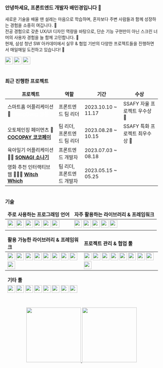 ### 안녕하세요, 프론트엔드 개발자 배민경입니다 👋

새로운 기술을 배울 땐 설레는 마음으로 학습하며, 혼자보다 주변 사람들과 함께 성장하는 경험을 소중히 여깁니다. 🤼<br/>
전공 경험으로 갖춘 UX/UI 디자인 역량을 바탕으로, 단순 기능 구현만이 아닌 스크린 너머의 사용자 경험을 늘 함께 고민합니다. 🤔<br/>
현재, 삼성 청년 SW 아카데미에서 실무 & 협업 기반의 다양한 프로젝트들을 진행하면서 매일매일 도전하고 있습니다! 🥁

<span>
	<a href="mailto:hellobaemin@gmail.com" style="text-decoration: none; color: inherit;">
		<img src="https://img.shields.io/badge/-gmail-202020?style=for-the-badge&logo=gmail" height="25" />
	</a>
	<a href="https://open.spotify.com/user/317s6l4heegjzjjltnsjpudvjjau" style="text-decoration: none; color: inherit;">
	  <img src="https://img.shields.io/badge/-Spotify-202020?style=for-the-badge&logo=spotify" height="25" />
	</a>
	<a href="https://maps.app.goo.gl/F3i8o9Wbp9Ae79e68" style="text-decoration: none; color: inherit;">
	  <img src="https://img.shields.io/badge/-location-202020?style=for-the-badge&logo=google-maps" height="25" />
	</a>
</span>

#

### 최근 진행한 프로젝트
<table>
  <thead align="center">
    <tr border: none;>
      <td><b>프로젝트</b></td>
      <td><b>역할</b></td>
      <td><b>기간</b></td>
      <td><b>수상</b></td>
    </tr>
  </thead>
  <tbody>
    <tr>
      <td>스마트홈 어플리케이션 🔔 <a href="https://chemical-tungsten-1ba.notion.site/ThingDong-74132b23c18546a694a08ac12952dc8d?pvs=4" style="color: white;"><b>ThingDong 띵동</b></a></td>
      <td>프론트엔드 팀 리더</td>
      <td>2023.10.10 ~ 11.17</td>
      <td>SSAFY 자율 프로젝트 우수상 🥈</td>
    </tr>
	  <tr>
      <td>오토체인징 페이먼츠 🐧 <a href="https://chemical-tungsten-1ba.notion.site/COCO-PAY-be7bb35760704a419cd9f1d15f17fcb2?pvs=4"><b>COCOPAY 코코페이</b> </a></td>
      <td>팀 리더, 프론트엔드 팀 리더</td>
      <td>2023.08.28 ~ 10.15</td>
      <td>SSAFY 특화 프로젝트 최우수상 🥇</td>
    </tr>
    <tr>
      <td>육아일기 어플리케이션 👶🏻 <a href="https://chemical-tungsten-1ba.notion.site/SONAGI-74ae1cb5fa68427f9619ad06d7ad5e57?pvs=4"> <b>SONAGI 소나기</b></a></td>
      <td>프론트엔드 개발자</td>
      <td>2023.07.03 ~ 08.18</td>
      <td></td>
    </tr>
      <tr>
      <td>영화 추천 인터랙티브 웹 🧙🏼‍♀️ <a href="https://github.com/baebaemin/Witch_Which"> <b>Witch Which</b></a></td>
      <td>팀 리더, 프론트엔드 개발자</td>
      <td>2023.05.15 ~ 05.25</td>
      <td></td>
    </tr>
  </tbody>
</table>

#

### 기술
<table>
	<thead>
		<tr border: none;>
		<td><b>주로 사용하는 프로그래밍 언어</b></td>
		<td><b>자주 활용하는 라이브러리 & 프레임워크</b></td>
		</tr>
	</thead>
	 <tbody>
		 <tr>
			<td>
				<img src="https://img.shields.io/badge/-TypeScript-202020?style=for-the-badge&logo=typescript" height="25" />
				<img src="https://img.shields.io/badge/-JavaScript-202020?style=for-the-badge&logo=javascript" height="25" />
				<img src="https://img.shields.io/badge/-HTML5-202020?style=for-the-badge&logo=html5" height="25" />
				<img src="https://img.shields.io/badge/-CSS-202020?style=for-the-badge&logo=css3" height="25" />
				<img src="https://img.shields.io/badge/-Python-202020?style=for-the-badge&logo=python" height="25" />
				<img src="https://img.shields.io/badge/-Processing-202020?style=for-the-badge&logo=processingfoundation" height="25" />
			</td>
			<td>
			  <img src="https://img.shields.io/badge/-React-202020?style=for-the-badge&logo=react" height="25" />
			  <img src="https://img.shields.io/badge/-Recoil-202020?style=for-the-badge&logo=recoil" height="25" />
			  <img src="https://img.shields.io/badge/-React_Query-202020?style=for-the-badge&logo=reactquery" height="25" />
			  <img src="https://img.shields.io/badge/-React_Router-202020?style=for-the-badge&logo=reactrouter" height="25" />
			  <img src="https://img.shields.io/badge/-Styled_Components-202020?style=for-the-badge&logo=styledcomponents" height="25" />
			</td>
		 </tr>
	 </tbody>
</table>

<table>
	<thead>
		<tr border: none;>
			<td><b>활용 가능한 라이브러리 & 프레임워크</b></td>
			<td><b>프로젝트 관리 & 협업 툴</b></td>
		</tr>
	</thead>
 <tbody>
	 <tr>
		<td>
		  <img src="https://img.shields.io/badge/-Vue.js-202020?style=for-the-badge&logo=vue.js" height="25" />
		  <img src="https://img.shields.io/badge/-React_Native-202020?style=for-the-badge&logo=react" height="25" />
		  <img src="https://img.shields.io/badge/-Three.js-202020?style=for-the-badge&logo=three.js" height="25" />
		  <img src="https://img.shields.io/badge/-R3F-202020?style=for-the-badge&logo=three.js" height="25" />
		  <img src="https://img.shields.io/badge/-Jotai-202020?style=for-the-badge&logo=jotai" height="25" />
		  <img src="https://img.shields.io/badge/-SCSS-202020?style=for-the-badge&logo=sass" height="25" />
		  <img src="https://img.shields.io/badge/-p5.js-202020?style=for-the-badge&logo=p5.js" height="25" />  
		  <img src="https://img.shields.io/badge/-Shader_Park-202020?style=for-the-badge" height="25" />
		  <img src="https://img.shields.io/badge/-Django-202020?style=for-the-badge&logo=django" height="25" />
		</td>
		<td>
			<img src="https://img.shields.io/badge/-GitHub-202020?style=for-the-badge&logo=github" height="25" />
			<img src="https://img.shields.io/badge/-Jira-202020?style=for-the-badge&logo=jira" height="25" />
			<img src="https://img.shields.io/badge/-Figma-202020?style=for-the-badge&logo=figma" height="25" />
			<img src="https://img.shields.io/badge/-Trello-202020?style=for-the-badge&logo=trello" height="25" />
			<img src="https://img.shields.io/badge/-GitLab-202020?style=for-the-badge&logo=gitlab" height="25" />
			<img src="https://img.shields.io/badge/-Slack-202020?style=for-the-badge&logo=slack" height="25" />
			<img src="https://img.shields.io/badge/-Notion-202020?style=for-the-badge&logo=notion" height="25" />
			<img src="https://img.shields.io/badge/-Mattermost-202020?style=for-the-badge&logo=mattermost" height="25" />
			<img src="https://img.shields.io/badge/-Spline-202020?style=for-the-badge&logo=spline" height="25" />
		</td>
	 </tr>
 </tbody>
</table>

<table>
	<thead>
		<tr border: none;>
		<td><b>기타 툴</b></td>
	</tr>
		<tr>
			<td>
			  <img src="https://img.shields.io/badge/-Photoshop-202020?style=for-the-badge&logo=adobephotoshop" height="25" />
			  <img src="https://img.shields.io/badge/-InDesign-202020?style=for-the-badge&logo=adobeindesign" height="25" />
			  <img src="https://img.shields.io/badge/-Illustrator-202020?style=for-the-badge&logo=adobeillustrator" height="25" />
			  <img src="https://img.shields.io/badge/-Premiere_Pro-202020?style=for-the-badge&logo=adobepremierepro" height="25" />
			  <img src="https://img.shields.io/badge/-After_Effects-202020?style=for-the-badge&logo=adobeaftereffects" height="25" />
			  <img src="https://img.shields.io/badge/-Lightroom-202020?style=for-the-badge&logo=adobelightroom" height="25" />
			  <img src="https://img.shields.io/badge/-Sketch-202020?style=for-the-badge&logo=sketch" height="25" />
			  <img src="https://img.shields.io/badge/-Arduino-202020?style=for-the-badge&logo=arduino" height="25" />
			</td>
		</tr>
	</thead>	
</table>

<!--
#### ✨ 주로 사용하는 프로그래밍 언어 
<span>
	<img src="https://img.shields.io/badge/-TypeScript-202020?style=for-the-badge&logo=typescript" height="25" />
	<img src="https://img.shields.io/badge/-JavaScript-202020?style=for-the-badge&logo=javascript" height="25" />
	<img src="https://img.shields.io/badge/-HTML5-202020?style=for-the-badge&logo=html5" height="25" />
	<img src="https://img.shields.io/badge/-CSS-202020?style=for-the-badge&logo=css3" height="25" />
	<img src="https://img.shields.io/badge/-Python-202020?style=for-the-badge&logo=python" height="25" />
	<img src="https://img.shields.io/badge/-Processing-202020?style=for-the-badge&logo=processingfoundation" height="25" />
</span>

#### ✨ 자주 활용하는 라이브러리 & 프레임워크
<span>
  <img src="https://img.shields.io/badge/-React-202020?style=for-the-badge&logo=react" height="25" />
  <img src="https://img.shields.io/badge/-Recoil-202020?style=for-the-badge&logo=recoil" height="25" />
  <img src="https://img.shields.io/badge/-React_Query-202020?style=for-the-badge&logo=reactquery" height="25" />
  <img src="https://img.shields.io/badge/-React_Router-202020?style=for-the-badge&logo=reactrouter" height="25" />
  <img src="https://img.shields.io/badge/-Styled_Components-202020?style=for-the-badge&logo=styledcomponents" height="25" />
</span>

#

#### ✨ 활용 가능한 라이브러리 & 프레임워크
<span>
  <img src="https://img.shields.io/badge/-Vue.js-202020?style=for-the-badge&logo=vue.js" height="25" />
  <img src="https://img.shields.io/badge/-React_Native-202020?style=for-the-badge&logo=react" height="25" />
  <img src="https://img.shields.io/badge/-Three.js-202020?style=for-the-badge&logo=three.js" height="25" />
  <img src="https://img.shields.io/badge/-R3F-202020?style=for-the-badge&logo=three.js" height="25" />
  <img src="https://img.shields.io/badge/-Jotai-202020?style=for-the-badge&logo=jotai" height="25" />
  <img src="https://img.shields.io/badge/-SCSS-202020?style=for-the-badge&logo=sass" height="25" />
  <img src="https://img.shields.io/badge/-p5.js-202020?style=for-the-badge&logo=p5.js" height="25" />  
  <img src="https://img.shields.io/badge/-Shader_Park-202020?style=for-the-badge" height="25" />
  <img src="https://img.shields.io/badge/-Django-202020?style=for-the-badge&logo=django" height="25" />
</span>

<br>

#### ✨ 프로젝트 관리 & 협업 툴
<span>
	<img src="https://img.shields.io/badge/-GitHub-202020?style=for-the-badge&logo=github" height="25" />
	<img src="https://img.shields.io/badge/-Jira-202020?style=for-the-badge&logo=jira" height="25" />
	<img src="https://img.shields.io/badge/-Figma-202020?style=for-the-badge&logo=figma" height="25" />
	<img src="https://img.shields.io/badge/-Trello-202020?style=for-the-badge&logo=trello" height="25" />
	<img src="https://img.shields.io/badge/-GitLab-202020?style=for-the-badge&logo=gitlab" height="25" />
	<img src="https://img.shields.io/badge/-Slack-202020?style=for-the-badge&logo=slack" height="25" />
	<img src="https://img.shields.io/badge/-Notion-202020?style=for-the-badge&logo=notion" height="25" />
	<img src="https://img.shields.io/badge/-Mattermost-202020?style=for-the-badge&logo=mattermost" height="25" />
	<img src="https://img.shields.io/badge/-Spline-202020?style=for-the-badge&logo=spline" height="25" />
</span>

#

#### 기타 기술
<span>
  <img src="https://img.shields.io/badge/-Photoshop-202020?style=for-the-badge&logo=adobephotoshop" height="25" />
  <img src="https://img.shields.io/badge/-InDesign-202020?style=for-the-badge&logo=adobeindesign" height="25" />
  <img src="https://img.shields.io/badge/-Illustrator-202020?style=for-the-badge&logo=adobeillustrator" height="25" />
  <img src="https://img.shields.io/badge/-Premiere_Pro-202020?style=for-the-badge&logo=adobepremierepro" height="25" />
  <img src="https://img.shields.io/badge/-After_Effects-202020?style=for-the-badge&logo=adobeaftereffects" height="25" />
  <img src="https://img.shields.io/badge/-Lightroom-202020?style=for-the-badge&logo=adobelightroom" height="25" />
  <img src="https://img.shields.io/badge/-Sketch-202020?style=for-the-badge&logo=sketch" height="25" />
  <img src="https://img.shields.io/badge/-Arduino-202020?style=for-the-badge&logo=arduino" height="25" />
</span>

-->

#

<p align="center">
	<a href="https://github.com/anuraghazra/github-readme-stats">
		<img src="https://github-readme-stats.vercel.app/api/top-langs/?username=baebaemin&hide=jupyter%20notebook,java&layout=compact&theme=dark" style="height: 180px;"/>
  </a>
	<a href="https://solved.ac/hellobaemin/">
		<img src="http://mazassumnida.wtf/api/v2/generate_badge?boj=hellobaemin" style="height: 180px;"/>
  </a>
</p>

#
